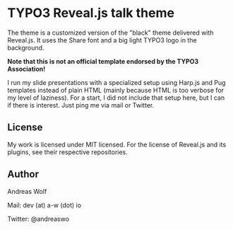 # TYPO3 Reveal.js talk theme

The theme is a customized version of the "black" theme delivered with Reveal.js. It uses the Share font and a big light TYPO3 logo in the background.

**Note that this is not an official template endorsed by the TYPO3 Association!**

I run my slide presentations with a specialized setup using Harp.js and Pug templates instead of plain HTML (mainly because HTML is too verbose for my level of laziness). For a start, I did not include that setup here, but I can if there is interest. Just ping me via mail or Twitter.


## License

My work is licensed under MIT licensed. For the license of Reveal.js and its plugins, see their respective repositories.

## Author

Andreas Wolf

Mail: dev (at) a-w (dot) io

Twitter: @andreaswo